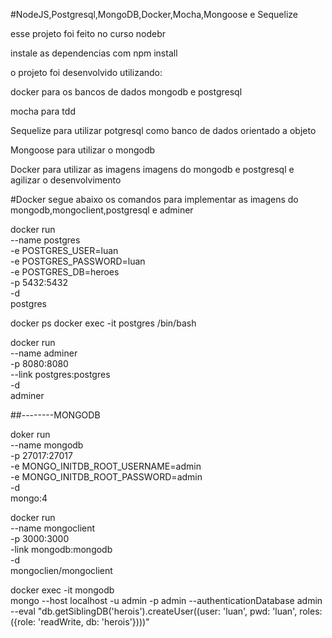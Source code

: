 #NodeJS,Postgresql,MongoDB,Docker,Mocha,Mongoose e Sequelize  

esse projeto foi feito no curso nodebr  

instale as dependencias com npm install  

o projeto foi desenvolvido utilizando:  

docker para os bancos de dados mongodb e postgresql  

mocha para tdd  

Sequelize para utilizar potgresql como banco de dados orientado a objeto  

Mongoose para utilizar o mongodb  

Docker para utilizar as imagens imagens do mongodb e postgresql e agilizar o desenvolvimento

#Docker
segue abaixo os comandos para implementar as imagens do mongodb,mongoclient,postgresql e adminer

docker run \
    --name postgres \
    -e POSTGRES_USER=luan \
    -e POSTGRES_PASSWORD=luan \
    -e POSTGRES_DB=heroes \
    -p 5432:5432 \
    -d \
    postgres

docker ps
docker exec -it postgres /bin/bash

docker run \
    --name adminer \
    -p 8080:8080 \
    --link postgres:postgres \
    -d  \
    adminer

##--------MONGODB

doker run \
    --name mongodb \
    -p 27017:27017 \
    -e MONGO_INITDB_ROOT_USERNAME=admin \
    -e MONGO_INITDB_ROOT_PASSWORD=admin \
    -d \
    mongo:4

docker run \
    --name mongoclient \
    -p 3000:3000 \
    -link mongodb:mongodb \
    -d \
    mongoclien/mongoclient

docker exec -it mongodb \
    mongo --host localhost -u admin -p admin --authenticationDatabase admin \
    --eval "db.getSiblingDB('herois').createUser((user: 'luan', pwd: 'luan', roles:({role: 'readWrite, db: 'herois'})))"
